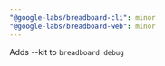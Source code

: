 ```yaml
---
"@google-labs/breadboard-cli": minor
"@google-labs/breadboard-web": minor
---
```


Adds --kit to `breadboard debug`
